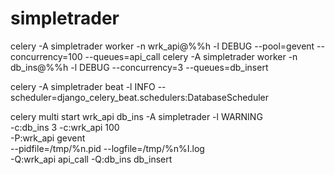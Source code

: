 # simpletrader


celery -A simpletrader worker -n wrk_api@%%h -l DEBUG --pool=gevent --concurrency=100 --queues=api_call
celery -A simpletrader worker -n db_ins@%%h -l DEBUG --concurrency=3 --queues=db_insert

celery -A simpletrader beat -l INFO --scheduler=django_celery_beat.schedulers:DatabaseScheduler


celery multi start wrk_api db_ins -A simpletrader -l WARNING \
    -c:db_ins 3 -c:wrk_api 100 \
    -P:wrk_api gevent \
    --pidfile=/tmp/%n.pid --logfile=/tmp/%n%I.log \
    -Q:wrk_api api_call -Q:db_ins db_insert